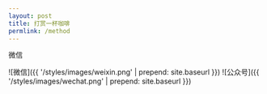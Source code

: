 ```yaml
---
layout: post
title: 打赏一杯咖啡
permlink: /method
---
```


<!-- 支付宝

![支付宝]({{ '/styles/images/zhifubao.PNG' | prepend: site.baseurl }}) -->

微信

![微信]({{ '/styles/images/weixin.png' | prepend: site.baseurl }})
![公众号]({{ '/styles/images/wechat.png' | prepend: site.baseurl }})


